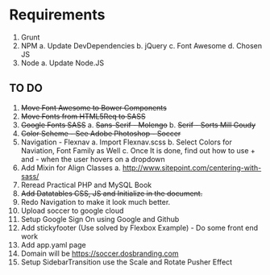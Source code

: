 # Requirements

1. Grunt
2. NPM
	a. Update DevDependencies
	b. jQuery
	c. Font Awesome
	d. Chosen JS
3. Node 
	a. Update Node.JS


## TO DO
1. <del>Move Font Awesome to Bower Components</del>
2. <del>Move Fonts from HTML5Req to SASS</del>
3. <del>Google Fonts SASS</del>
	a. <del>Sans-Serif - Molengo</del>
	b. <del>Serif - Sorts Mill Goudy</del>
4. <del>Color Scheme - See Adobe Photoshop - Soccer</del>
5. Navigation - Flexnav
	a. Import Flexnav.scss 
	b. Select Colors for Naviation, Font Family as Well
	c. Once It is done, find out how to use + and - when the user hovers on a dropdown
6. Add Mixin for Align Classes
	a. http://www.sitepoint.com/centering-with-sass/
7. Reread Practical PHP and MySQL Book
8. <del>Add Datatables CSS, JS and Initialize in the document.</del>
9. Redo Navigation to make it look much better. 
10. Upload soccer to google cloud
11. Setup Google Sign On using Google and Github
12. Add stickyfooter (Use solved by Flexbox Example) -  Do some front end work
13. Add app.yaml page 
14. Domain will be https://soccer.dosbranding.com
15. Setup SidebarTransition use the Scale and Rotate Pusher Effect